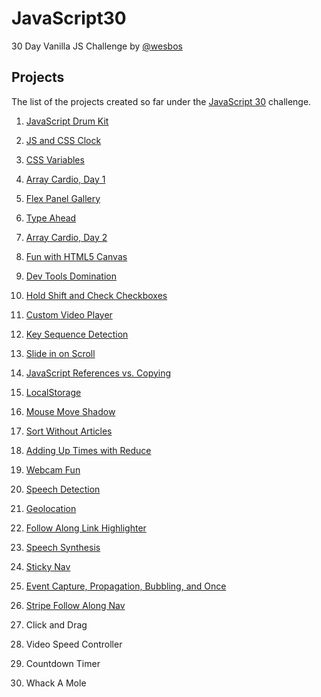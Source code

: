 # JavaScript30
30 Day Vanilla JS Challenge by [@wesbos](https://github.com/wesbos)

## Projects
The list of the projects created so far under the [JavaScript 30](https://sabique.github.io/JavaScript30/) challenge.

1. [JavaScript Drum Kit](https://sabique.github.io/JavaScript30/01%20-%20JavaScript%20Drum%20Kit/)

2. [JS and CSS Clock](https://sabique.github.io/JavaScript30/02%20-%20JS%20and%20CSS%20Clock/)

3. [CSS Variables](https://sabique.github.io/JavaScript30/03%20-%20CSS%20Variables/)

4. [Array Cardio, Day 1](https://sabique.github.io/JavaScript30/04%20-%20Array%20Cardio%20Day%201/)

5. [Flex Panel Gallery](https://sabique.github.io/JavaScript30/05%20-%20Flex%20Panel%20Gallery/)

6. [Type Ahead](https://sabique.github.io/JavaScript30/06%20-%20Type%20Ahead/)

7. [Array Cardio, Day 2](https://sabique.github.io/JavaScript30/07%20-%20Array%20Cardio%20Day%202/)

8. [Fun with HTML5 Canvas](https://sabique.github.io/JavaScript30/08%20-%20Fun%20with%20HTML5%20Canvas/)

9. [Dev Tools Domination](https://sabique.github.io/JavaScript30/09%20-%20Dev%20Tools%20Domination/)

10. [Hold Shift and Check Checkboxes](https://sabique.github.io/JavaScript30/10%20-%20Hold%20Shift%20and%20Check%20Checkboxes/)

11. [Custom Video Player](https://sabique.github.io/JavaScript30/11%20-%20Custom%20Video%20Player/)

12. [Key Sequence Detection](https://sabique.github.io/JavaScript30/12%20-%20Key%20Sequence%20Detection/)

13. [Slide in on Scroll](https://sabique.github.io/JavaScript30/13%20-%20Slide%20in%20on%20Scroll/)

14. [JavaScript References vs. Copying](https://sabique.github.io/JavaScript30/14%20-%20JavaScript%20References%20VS%20Copying/)

15. [LocalStorage](https://sabique.github.io/JavaScript30/15%20-%20LocalStorage/)

16. [Mouse Move Shadow](https://sabique.github.io/JavaScript30/16%20-%20Mouse%20Move%20Shadow/)

17. [Sort Without Articles](https://sabique.github.io/JavaScript30/17%20-%20Sort%20Without%20Articles/)

18. [Adding Up Times with Reduce](https://sabique.github.io/JavaScript30/18%20-%20Adding%20Up%20Times%20with%20Reduce/)

19. [Webcam Fun](https://sabique.github.io/JavaScript30/19%20-%20Webcam%20Fun)

20. [Speech Detection](https://sabique.github.io/JavaScript30/20%20-%20Speech%20Detection)

21. [Geolocation](https://sabique.github.io/JavaScript30/21%20-%20Geolocation)

22. [Follow Along Link Highlighter](https://sabique.github.io/JavaScript30/22%20-%20Follow%20Along%20Link%20Highlighter)

23. [Speech Synthesis](https://sabique.github.io/JavaScript30/23%20-%20Speech%20Synthesis)

24. [Sticky Nav](https://sabique.github.io/JavaScript30/24%20-%20Sticky%20Nav)

25. [Event Capture, Propagation, Bubbling, and Once](https://sabique.github.io/JavaScript30/25%20-%20Event%20Capture,%20Propagation,%20Bubbling%20and%20Once)

26. [Stripe Follow Along Nav](https://sabique.github.io/JavaScript30/26%20-%20Stripe%20Follow%20Along%20Nav)

27. Click and Drag

28. Video Speed Controller

29. Countdown Timer

30. Whack A Mole